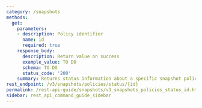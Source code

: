 ```yaml
---
category: /snapshots
methods:
  get:
    parameters:
    - description: Policy identifier
      name: id
      required: true
    response_body:
      description: Return value on success
      example_value: TO DO
      schema: TO DO
      status_code: '200'
    summary: Returns status information about a specific snapshot policy.
rest_endpoint: /v3/snapshots/policies/status/{id}
permalink: /rest-api-guide/snapshots/v3_snapshots_policies_status_id.html
sidebar: rest_api_command_guide_sidebar
---
```


